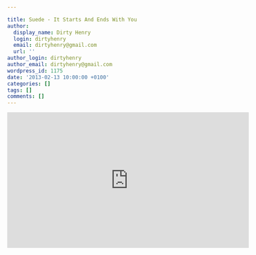 ```yaml
---

title: Suede - It Starts And Ends With You
author:
  display_name: Dirty Henry
  login: dirtyhenry
  email: dirtyhenry@gmail.com
  url: ''
author_login: dirtyhenry
author_email: dirtyhenry@gmail.com
wordpress_id: 1175
date: '2013-02-13 10:00:00 +0100'
categories: []
tags: []
comments: []
---
```

<iframe width="560" height="315" src="http://www.youtube.com/embed/D54iGj64dis" frameborder="0" allowfullscreen></iframe>
